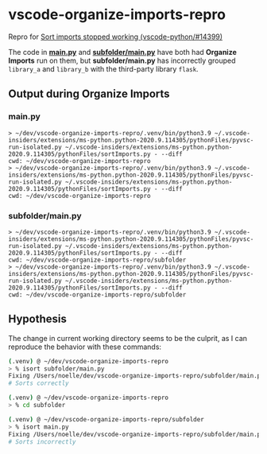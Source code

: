 # vscode-organize-imports-repro

Repro for [Sort imports stopped working (vscode-python/#14399)](https://github.com/microsoft/vscode-python/issues/14399)

The code in [**main.py**](main.py) and [**subfolder/main.py**](subfolder/main.py) have both had **Organize Imports** run on them, but **subfolder/main.py** has incorrectly grouped `library_a` and `library_b` with the third-party library `flask`.

## Output during Organize Imports

### main.py

```
> ~/dev/vscode-organize-imports-repro/.venv/bin/python3.9 ~/.vscode-insiders/extensions/ms-python.python-2020.9.114305/pythonFiles/pyvsc-run-isolated.py ~/.vscode-insiders/extensions/ms-python.python-2020.9.114305/pythonFiles/sortImports.py - --diff
cwd: ~/dev/vscode-organize-imports-repro
> ~/dev/vscode-organize-imports-repro/.venv/bin/python3.9 ~/.vscode-insiders/extensions/ms-python.python-2020.9.114305/pythonFiles/pyvsc-run-isolated.py ~/.vscode-insiders/extensions/ms-python.python-2020.9.114305/pythonFiles/sortImports.py - --diff
cwd: ~/dev/vscode-organize-imports-repro
```

### subfolder/main.py

```
> ~/dev/vscode-organize-imports-repro/.venv/bin/python3.9 ~/.vscode-insiders/extensions/ms-python.python-2020.9.114305/pythonFiles/pyvsc-run-isolated.py ~/.vscode-insiders/extensions/ms-python.python-2020.9.114305/pythonFiles/sortImports.py - --diff
cwd: ~/dev/vscode-organize-imports-repro/subfolder
> ~/dev/vscode-organize-imports-repro/.venv/bin/python3.9 ~/.vscode-insiders/extensions/ms-python.python-2020.9.114305/pythonFiles/pyvsc-run-isolated.py ~/.vscode-insiders/extensions/ms-python.python-2020.9.114305/pythonFiles/sortImports.py - --diff
cwd: ~/dev/vscode-organize-imports-repro/subfolder
```

## Hypothesis

The change in current working directory seems to be the culprit, as I can reproduce the behavior with these commands:

```bash
(.venv) @ ~/dev/vscode-organize-imports-repro
> % isort subfolder/main.py
Fixing /Users/noelle/dev/vscode-organize-imports-repro/subfolder/main.py
# Sorts correctly

(.venv) @ ~/dev/vscode-organize-imports-repro
> % cd subfolder

(.venv) @ ~/dev/vscode-organize-imports-repro/subfolder
> % isort main.py
Fixing /Users/noelle/dev/vscode-organize-imports-repro/subfolder/main.py
# Sorts incorrectly
```